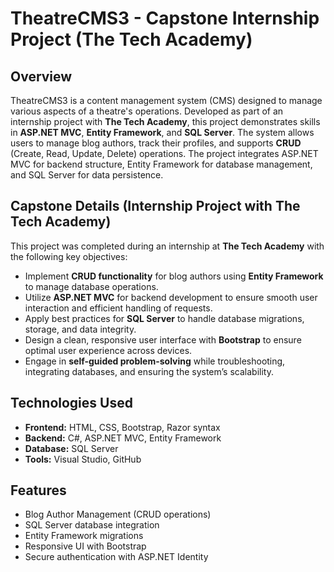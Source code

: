 # TheatreCMS3 - Capstone Internship Project (The Tech Academy)

## Overview
TheatreCMS3 is a content management system (CMS) designed to manage various aspects of a theatre's operations. Developed as part of an internship project with **The Tech Academy**, this project demonstrates skills in **ASP.NET MVC**, **Entity Framework**, and **SQL Server**. The system allows users to manage blog authors, track their profiles, and supports **CRUD** (Create, Read, Update, Delete) operations. The project integrates ASP.NET MVC for backend structure, Entity Framework for database management, and SQL Server for data persistence.

## Capstone Details (Internship Project with The Tech Academy)
This project was completed during an internship at **The Tech Academy** with the following key objectives:

- Implement **CRUD functionality** for blog authors using **Entity Framework** to manage database operations.
- Utilize **ASP.NET MVC** for backend development to ensure smooth user interaction and efficient handling of requests.
- Apply best practices for **SQL Server** to handle database migrations, storage, and data integrity.
- Design a clean, responsive user interface with **Bootstrap** to ensure optimal user experience across devices.
- Engage in **self-guided problem-solving** while troubleshooting, integrating databases, and ensuring the system’s scalability.

## Technologies Used
- **Frontend:** HTML, CSS, Bootstrap, Razor syntax
- **Backend:** C#, ASP.NET MVC, Entity Framework
- **Database:** SQL Server
- **Tools:** Visual Studio, GitHub

## Features
- Blog Author Management (CRUD operations)
- SQL Server database integration
- Entity Framework migrations
- Responsive UI with Bootstrap
- Secure authentication with ASP.NET Identity
